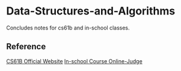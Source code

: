 # Data-Structures-and-Algorithms
Concludes notes for cs61b and in-school classes.
## Reference
[CS61B Official Website](https://sp18.datastructur.es/)
[In-school Course Online-Judge](https://iseoj.nju.edu.cn/)